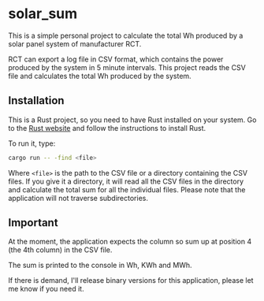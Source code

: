 # solar_sum

This is a simple personal project to calculate the total Wh produced by a solar panel system of manufacturer RCT. 

RCT can export a log file in CSV format, 
which contains the power produced by the system in 5 minute intervals. 
This project reads the CSV file and calculates the total Wh produced by the system.

## Installation

This is a Rust project, so you need to have Rust installed on your system.
Go to the [Rust website](https://www.rust-lang.org/tools/install) and follow the instructions to install Rust.

To run it, type:

```bash
cargo run -- -find <file>
```

Where `<file>` is the path to the CSV file or a directory containing the CSV files.
If you give it a directory, it will read all the CSV files in the directory and calculate the total sum for all the individual files.
Please note that the application will not traverse subdirectories.

## Important

At the moment, the application expects the column so sum up at position 4 (the 4th column) in the CSV file.


The sum is printed to the console in Wh, KWh and MWh.

If there is demand, I'll release binary versions for this application, please let me know if you need it.